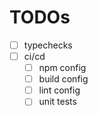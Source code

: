 # TODOs
- [ ] typechecks
- [ ] ci/cd
  - [ ] npm config
  - [ ] build config
  - [ ] lint config
  - [ ] unit tests